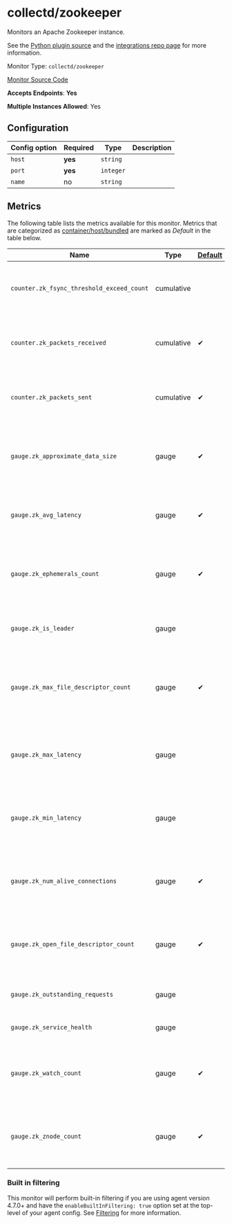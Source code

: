 <!--- GENERATED BY gomplate from scripts/docs/monitor-page.md.tmpl --->

# collectd/zookeeper

Monitors an Apache Zookeeper instance.

See the [Python plugin
source](https://github.com/signalfx/collectd-zookeeper) and the
[integrations repo
page](https://github.com/signalfx/integrations/tree/master/collectd-zookeeper)
for more information.


Monitor Type: `collectd/zookeeper`

[Monitor Source Code](https://github.com/signalfx/signalfx-agent/tree/master/internal/monitors/collectd/zookeeper)

**Accepts Endpoints**: **Yes**

**Multiple Instances Allowed**: Yes

## Configuration

| Config option | Required | Type | Description |
| --- | --- | --- | --- |
| `host` | **yes** | `string` |  |
| `port` | **yes** | `integer` |  |
| `name` | no | `string` |  |




## Metrics

The following table lists the metrics available for this monitor.
Metrics that are categorized as [container/host/bundled](https://docs.signalfx.com/en/latest/admin-guide/usage.html#about-custom-bundled-and-high-resolution-metrics)
are marked as _Default_ in the table below.

| Name | Type | [Default](https://docs.signalfx.com/en/latest/admin-guide/usage.html#about-custom-bundled-and-high-resolution-metrics) | Description |
| ---  | ---  | ---    | ---         |
| `counter.zk_fsync_threshold_exceed_count` | cumulative |  | Number of times fsync duration has exceeded warning threshold |
| `counter.zk_packets_received` | cumulative | ✔ | Count of the number of ZooKeeper packets received by a server |
| `counter.zk_packets_sent` | cumulative | ✔ | Count of the number of ZooKeeper packets sent from a server |
| `gauge.zk_approximate_data_size` | gauge | ✔ | Size of data in bytes that a ZooKeeper server has in its data tree |
| `gauge.zk_avg_latency` | gauge | ✔ | Average time in milliseconds for requests to be processed |
| `gauge.zk_ephemerals_count` | gauge | ✔ | Number of ephemeral nodes that a ZooKeeper server has in its data tree |
| `gauge.zk_is_leader` | gauge |  | 1 if the node is a leader, 0 if the node is a follower |
| `gauge.zk_max_file_descriptor_count` | gauge | ✔ | Maximum number of file descriptors that a ZooKeeper server can open |
| `gauge.zk_max_latency` | gauge |  | Maximum time in milliseconds for a request to be processed |
| `gauge.zk_min_latency` | gauge |  | Minimum time in milliseconds for a request to be processed |
| `gauge.zk_num_alive_connections` | gauge | ✔ | Number of active clients connected to a ZooKeeper server |
| `gauge.zk_open_file_descriptor_count` | gauge | ✔ | Number of file descriptors that a ZooKeeper server has open |
| `gauge.zk_outstanding_requests` | gauge |  | Number of currently executing requests |
| `gauge.zk_service_health` | gauge |  | 1 if server is running, otherwise 0 |
| `gauge.zk_watch_count` | gauge | ✔ | Number of watches placed on Z-Nodes on a ZooKeeper server |
| `gauge.zk_znode_count` | gauge | ✔ | Number of z-nodes that a ZooKeeper server has in its data tree |



### Built in filtering
This monitor will perform built-in filtering if you are using agent version
4.7.0+ and have the `enableBuiltInFiltering: true` option set at the top-level
of your agent config.  See
[Filtering](https://docs.signalfx.com/en/latest/integrations/agent/filtering.html)
for more information.


